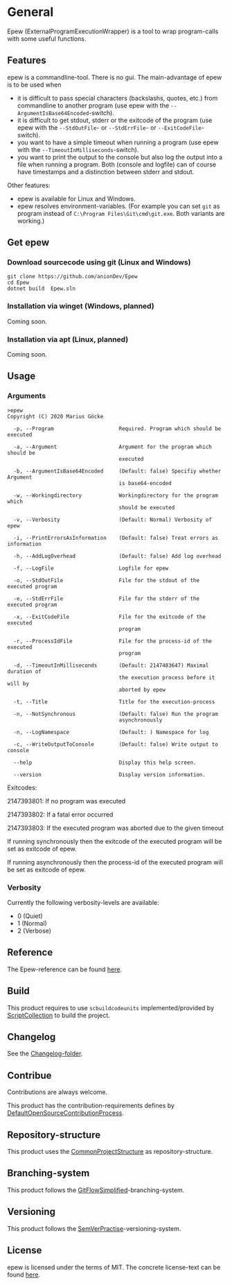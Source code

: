 # General

Epew (ExternalProgramExecutionWrapper) is a tool to wrap program-calls with some useful functions.

## Features

epew is a commandline-tool. There is no gui. The main-advantage of epew is to be used when

- it is difficult to pass special characters (backslashs, quotes, etc.) from commandline to another program (use epew with the `--ArgumentIsBase64Encoded`-switch).
- it is difficult to get stdout, stderr or the exitcode of the program (use epew with the `--StdOutFile`- or `--StdErrFile`- or `--ExitCodeFile`-switch).
- you want to have a simple timeout when running a program (use epew with the `--TimeoutInMilliseconds`-switch).
- you want to print the output to the console but also log the output into a file when running a program. Both (console and logfile) can of course have timestamps and a distinction between stderr and stdout.

Other features:

- epew is available for Linux and Windows.
- epew resolves environment-variables. (For example you can set `git` as program instead of `C:\Program Files\Git\cmd\git.exe`. Both variants are working.)

## Get epew

### Download sourcecode using git (Linux and Windows)

```
git clone https://github.com/anionDev/Epew
cd Epew
dotnet build  Epew.sln
```

### Installation via winget (Windows, planned)

Coming soon.

### Installation via apt (Linux, planned)

Coming soon.

## Usage

### Arguments

```
>epew
Copyright (C) 2020 Marius Göcke

  -p, --Program                     Required. Program which should be executed

  -a, --Argument                    Argument for the program which should be
                                    executed

  -b, --ArgumentIsBase64Encoded     (Default: false) Specifiy whether Argument
                                    is base64-encoded

  -w, --Workingdirectory            Workingdirectory for the program which
                                    should be executed

  -v, --Verbosity                   (Default: Normal) Verbosity of epew

  -i, --PrintErrorsAsInformation    (Default: false) Treat errors as information

  -h, --AddLogOverhead              (Default: false) Add log overhead

  -f, --LogFile                     Logfile for epew

  -o, --StdOutFile                  File for the stdout of the executed program

  -e, --StdErrFile                  File for the stderr of the executed program

  -x, --ExitCodeFile                File for the exitcode of the executed
                                    program

  -r, --ProcessIdFile               File for the process-id of the executed
                                    program

  -d, --TimeoutInMilliseconds       (Default: 2147483647) Maximal duration of
                                    the execution process before it will by
                                    aborted by epew

  -t, --Title                       Title for the execution-process

  -n, --NotSynchronous              (Default: false) Run the program
                                    asynchronously

  -n, --LogNamespace                (Default: ) Namespace for log

  -c, --WriteOutputToConsole        (Default: false) Write output to console

  --help                            Display this help screen.

  --version                         Display version information.

```

Exitcodes:

2147393801: If no program was executed

2147393802: If a fatal error occurred

2147393803: If the executed program was aborted due to the given timeout

If running synchronously then the exitcode of the executed program will be set as exitcode of epew.

If running asynchronously then the process-id of the executed program will be set as exitcode of epew.

### Verbosity

Currently the following verbosity-levels are available:

- 0 (Quiet)
- 1 (Normal)
- 2 (Verbose)

## Reference

The Epew-reference can be found [here](./Epew/Other/Reference/ReferenceContent).

## Build

This product requires to use `scbuildcodeunits` implemented/provided by [ScriptCollection](https://github.com/anionDev/ScriptCollection) to build the project.

## Changelog

See the [Changelog-folder](./Other/Resources/Changelog).

## Contribue

Contributions are always welcome.

This product has the contribution-requirements defines by [DefaultOpenSourceContributionProcess](https://projects.aniondev.de/PublicProjects/Common/ProjectTemplates/-/blob/main/Conventions/Contributing/DefaultOpenSourceContributionProcess/DefaultOpenSourceContributionProcess.md).

## Repository-structure

This product uses the [CommonProjectStructure](https://projects.aniondev.de/PublicProjects/Common/ProjectTemplates/-/blob/main/Conventions/RepositoryStructure/CommonProjectStructure/CommonProjectStructure.md) as repository-structure.

## Branching-system

This product follows the [GitFlowSimplified](https://projects.aniondev.de/PublicProjects/Common/ProjectTemplates/-/blob/main/Conventions/BranchingSystem/GitFlowSimplified/GitFlowSimplified.md)-branching-system.

## Versioning

This product follows the [SemVerPractise](https://projects.aniondev.de/PublicProjects/Common/ProjectTemplates/-/blob/main/Conventions/Versioning/SemVerPractise/SemVerPractise.md)-versioning-system.

## License

epew is licensed under the terms of MIT. The concrete license-text can be found [here](https://raw.githubusercontent.com/anionDev/Epew/main/License.txt).
